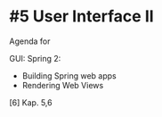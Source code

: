 # #5 User Interface II
Agenda for

GUI: Spring 2:
-	Building Spring web apps
-	Rendering Web Views 


[6] Kap. 5,6


